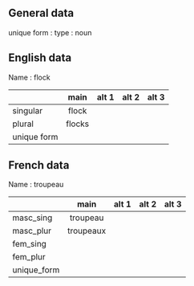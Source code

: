 ## General data

unique form :
type : noun

## English data

Name : flock

|             |  main  | alt 1 | alt 2 | alt 3 |
| :---------- | :----: | :---: | :---: | ----- |
| singular    | flock  |       |       |       |
| plural      | flocks |       |       |       |
| unique form |        |       |       |       |

## French data

Name : troupeau

|             |   main    | alt 1 | alt 2 | alt 3 |
| :---------- | :-------: | :---: | :---: | :---: |
| masc_sing   | troupeau  |       |       |       |
| masc_plur   | troupeaux |       |       |       |
| fem_sing    |           |       |       |       |
| fem_plur    |           |       |       |       |
| unique_form |           |       |       |       |


